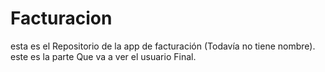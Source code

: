 # Facturacion
esta es el Repositorio de la app de facturación (Todavía no tiene nombre). este es la parte Que va a ver el usuario Final. 
